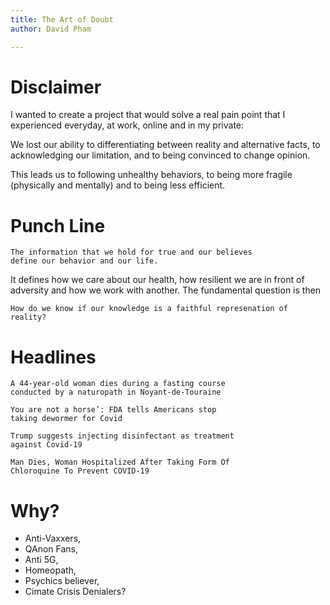```yaml
---
title: The Art of Doubt
author: David Pham

---
```


# Disclaimer

I wanted to create a project that would solve a real pain point that I
experienced everyday, at work, online and in my private:

We lost our ability to differentiating between reality and alternative facts,
to acknowledging our limitation, and to being convinced to change opinion.

This leads us to following unhealthy behaviors, to being more fragile
(physically and mentally) and to being less efficient.

# Punch Line

    The information that we hold for true and our believes
    define our behavior and our life.

It defines how we care about our health, how resilient we are in front of
adversity and how we work with another. The fundamental question is then


    How do we know if our knowledge is a faithful represenation of reality?

# Headlines

    A 44-year-old woman dies during a fasting course
    conducted by a naturopath in Noyant-de-Touraine

    You are not a horse’: FDA tells Americans stop
    taking dewormer for Covid

    Trump suggests injecting disinfectant as treatment
    against Covid-19

    Man Dies, Woman Hospitalized After Taking Form Of
    Chloroquine To Prevent COVID-19

# Why?

- Anti-Vaxxers,
- QAnon Fans,
- Anti 5G,
- Homeopath,
- Psychics believer,
- Cimate Crisis Denialers?
